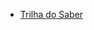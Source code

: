 * [Trilha do Saber]

<!-- 
* Básico
  * [Comandos Linux](ComandosLinux.md)

* [:us:](/us/)
* -->

[Trilha do Saber]: https://iot-open-brazil.github.io/TrilhaDoSaber
